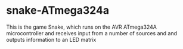 # snake-ATmega324a
This is the game Snake, which runs on the AVR ATmega324A microcontroller and receives input from a number of sources and and outputs information to an LED matrix
